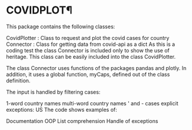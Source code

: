 # COVIDPLOT¶
This package contains the following classes:

CovidPlotter : Class to request and plot the covid cases for country
Connector : Class for getting data from covid-api as a dict
As this is a coding test the class Connector is included only to show the use of heritage. This class can be easily included into the class CovidPlotter.

The class Connector uses functions of the packages pandas and plotly. In addition, it uses a global function, myCaps, defined out of the class definition.

The input is handled by filtering cases:

1-word country names
multi-word country names
' and - cases
explicit exceptions: US
The code shows examples of:

Documentation
OOP
List comprehension
Handle of exceptions